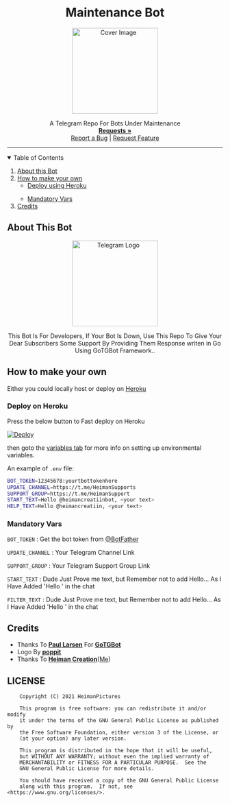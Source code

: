 <h1 align="center">Maintenance Bot</h1>
<p align="center">
  <a href="https://github.com/HeimanPictures/GoMaintainanceBot">
    <img src="https://github.com/HeimanPictures/GoMaintainanceBot/blob/master/Maintainance-Bot.png" alt="Cover Image" width="200">
  </a>
<p align="center">
  <a href="https://github.com/HeimanPictures/GoMaintainanceBot">
  </a>
  <p align="center">
    A Telegram Repo For Bots Under Maintenance
    <br />
    <a href="https://telegram.dog/HeimanSupport"><strong>Requests »</strong></a>
    <br />
    <a href="https://github.com/HeimanPictures/GoMaintainanceBot/issues">Report a Bug</a>
    |
    <a href="https://github.com/HeimanPictures/GoMaintainanceBot/issues">Request Feature</a>
  </p>
</p>

<hr>

<details open="open">
  <summary>Table of Contents</summary>
  <ol>
    <li>
      <a href="#about-this-bot">About this Bot</a>
    </li>
    <li>
      <a href="#how-to-make-your-own">How to make your own</a>
      <ul>
        <li><a href="#deploy-on-heroku">Deploy using Heroku</a></li>
      </ul>
    </li>
    <ul>
      <li><a href="#mandatory-vars">Mandatory Vars</a></li>
    </ul>
    <li><a href="#credits">Credits</a></li>
  </ol>
</details>


## About This Bot

<p align="center">
    <a href="https://github.com/HeimanPictures/GoMaintainanceBot/">
        <img src="https://telegra.ph/file/b15170ea0826d49c730a3.png" height="200" width="200" alt="Telegram Logo">
    </a>
</p>
<p align='center'>
    This Bot Is For Developers, If Your Bot Is Down, Use This Repo To Give Your Dear Subscribers Some Support By Providing Them Response writen in Go Using GoTGBot Framework..
</p>


## How to make your own

Either you could locally host or deploy on [Heroku](https://heroku.com)

### Deploy on Heroku

Press the below button to Fast deploy on Heroku

[![Deploy](https://www.herokucdn.com/deploy/button.svg)](https://heroku.com/deploy?template=https://github.com/HeimanPictures/GoMaintainanceBot/tree/master/)

then goto the <a href="#mandatory-vars">variables tab</a> for more info on setting up environmental variables.

An example of `.env` file:

```sh
BOT_TOKEN=12345678:yourtbottokenhere
UPDATE_CHANNEL=https://t.me/HeimanSupports
SUPPORT_GROUP=https://t.me/HeimanSupport
START_TEXT=Hello @heimancreatiinbot, <your text>
HELP_TEXT=Hello @heimancreatiin, <your text>
```

### Mandatory Vars

`BOT_TOKEN` : Get the bot token from [@BotFather](https://telegram.dog/BotFather)

`UPDATE_CHANNEL` : Your Telegram Channel Link

`SUPPORT_GROUP` : Your Telegram Support Group Link

`START_TEXT` : Dude Just Prove me text, but Remember not to add Hello... As I Have Added 'Hello <your bot username>' in the chat

`FILTER_TEXT` : Dude Just Prove me text, but Remember not to add Hello... As I Have Added 'Hello <your bot username>' in the chat

## Credits

- Thanks To <b>[Paul Larsen](https://github.com/PaulSonOfLars/)</b> For <b>[GoTGBot](https://github.com/PaulSonOfLars/gotgbot/v2)</b>
- Logo By <b>[poppit](https://telegram.dog/poppit/)</b>
- Thanks To <b>[Heiman Creation](https://github.com/HeimanPictures/)</b>([Me](https://telegram.dog/HeimanCreation/))

## LICENSE

```
    Copyright (C) 2021 HeimanPictures

    This program is free software: you can redistribute it and/or modify
    it under the terms of the GNU General Public License as published by
    the Free Software Foundation, either version 3 of the License, or
    (at your option) any later version.

    This program is distributed in the hope that it will be useful,
    but WITHOUT ANY WARRANTY; without even the implied warranty of
    MERCHANTABILITY or FITNESS FOR A PARTICULAR PURPOSE.  See the
    GNU General Public License for more details.

    You should have received a copy of the GNU General Public License
    along with this program.  If not, see <https://www.gnu.org/licenses/>.
```
